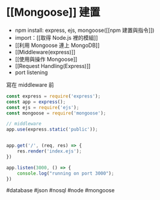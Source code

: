 # [[Mongoose]] 建置
- npm install: express, ejs, mongoose([[npm 建置與指令]])
- import：[[取得 Node.js 裡的模組]]
- [[利用 Mongoose 連上 MongoDB]]
- [[Middleware(express)]]
- [[使用與操作 Mongoose]]
- [[Request Handling(Express)]]
- port listening

寫在 middleware 前
```js
const express = require('express');
const app = express();
const ejs = require('ejs');
const mongoose = require('mongoose');
```
```js
// middleware
app.use(express.static('public'));


app.get('/', (req, res) => {
	res.render('index.ejs');
})

app.listen(3000, () => {
	console.log("running on port 3000");
})
```



#database #json #nosql #node #mongoose